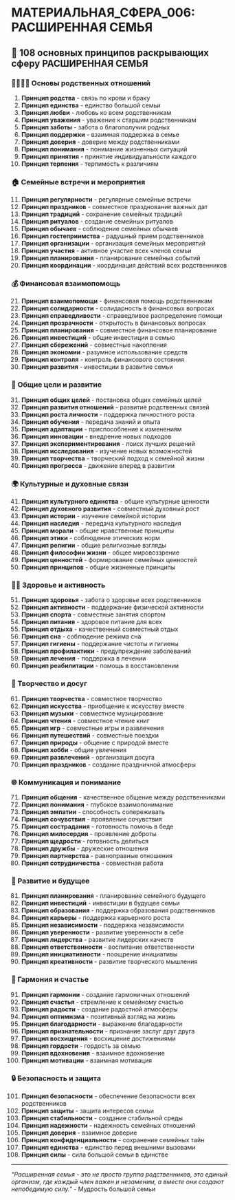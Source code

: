 # МАТЕРИАЛЬНАЯ_СФЕРА_006: РАСШИРЕННАЯ СЕМЬЯ

## 🌟 108 основных принципов раскрывающих сферу РАСШИРЕННАЯ СЕМЬЯ

### 👨‍👩‍👧‍👦 Основы родственных отношений

1. **Принцип родства** - связь по крови и браку
2. **Принцип единства** - единство большой семьи
3. **Принцип любви** - любовь ко всем родственникам
4. **Принцип уважения** - уважение к старшим родственникам
5. **Принцип заботы** - забота о благополучии родных
6. **Принцип поддержки** - взаимная поддержка в семье
7. **Принцип доверия** - доверие между родственниками
8. **Принцип понимания** - понимание жизненных ситуаций
9. **Принцип принятия** - принятие индивидуальности каждого
10. **Принцип терпения** - терпимость к различиям

### 🏠 Семейные встречи и мероприятия

11. **Принцип регулярности** - регулярные семейные встречи
12. **Принцип праздников** - совместное празднование важных дат
13. **Принцип традиций** - сохранение семейных традиций
14. **Принцип ритуалов** - создание семейных ритуалов
15. **Принцип обычаев** - соблюдение семейных обычаев
16. **Принцип гостеприимства** - радушный прием родственников
17. **Принцип организации** - организация семейных мероприятий
18. **Принцип участия** - активное участие всех членов семьи
19. **Принцип планирования** - планирование семейных событий
20. **Принцип координации** - координация действий всех родственников

### 💰 Финансовая взаимопомощь

21. **Принцип взаимопомощи** - финансовая помощь родственникам
22. **Принцип солидарности** - солидарность в финансовых вопросах
23. **Принцип справедливости** - справедливое распределение помощи
24. **Принцип прозрачности** - открытость в финансовых вопросах
25. **Принцип планирования** - совместное финансовое планирование
26. **Принцип инвестиций** - общие инвестиции в семью
27. **Принцип сбережений** - совместные накопления
28. **Принцип экономии** - разумное использование средств
29. **Принцип контроля** - контроль финансового состояния
30. **Принцип развития** - инвестиции в развитие семьи

### 🎯 Общие цели и развитие

31. **Принцип общих целей** - постановка общих семейных целей
32. **Принцип развития отношений** - развитие родственных связей
33. **Принцип роста личности** - поддержка личностного роста
34. **Принцип обучения** - передача знаний и опыта
35. **Принцип адаптации** - приспособление к изменениям
36. **Принцип инновации** - внедрение новых подходов
37. **Принцип экспериментирования** - поиск лучших решений
38. **Принцип исследования** - изучение новых возможностей
39. **Принцип творчества** - творческий подход к семейной жизни
40. **Принцип прогресса** - движение вперед в развитии

### 🌍 Культурные и духовные связи

41. **Принцип культурного единства** - общие культурные ценности
42. **Принцип духовного развития** - совместный духовный рост
43. **Принцип истории** - изучение семейной истории
44. **Принцип наследия** - передача культурного наследия
45. **Принцип морали** - общие нравственные принципы
46. **Принцип этики** - соблюдение этических норм
47. **Принцип религии** - общие религиозные взгляды
48. **Принцип философии жизни** - общее мировоззрение
49. **Принцип ценностей** - формирование семейных ценностей
50. **Принцип принципов** - общие жизненные принципы

### 🏃‍♀️ Здоровье и активность

51. **Принцип здоровья** - забота о здоровье всех родственников
52. **Принцип активности** - поддержание физической активности
53. **Принцип спорта** - совместные занятия спортом
54. **Принцип питания** - здоровое питание для всех
55. **Принцип отдыха** - качественный совместный отдых
56. **Принцип сна** - соблюдение режима сна
57. **Принцип гигиены** - поддержание чистоты и гигиены
58. **Принцип профилактики** - предупреждение заболеваний
59. **Принцип лечения** - поддержка в лечении
60. **Принцип реабилитации** - помощь в восстановлении

### 🎨 Творчество и досуг

61. **Принцип творчества** - совместное творчество
62. **Принцип искусства** - приобщение к искусству вместе
63. **Принцип музыки** - совместное музицирование
64. **Принцип чтения** - совместное чтение книг
65. **Принцип игр** - совместные игры и развлечения
66. **Принцип путешествий** - совместные поездки
67. **Принцип природы** - общение с природой вместе
68. **Принцип хобби** - общие увлечения
69. **Принцип развлечений** - организация досуга
70. **Принцип праздников** - создание праздничной атмосферы

### 🌐 Коммуникация и понимание

71. **Принцип общения** - качественное общение между родственниками
72. **Принцип понимания** - глубокое взаимопонимание
73. **Принцип эмпатии** - способность сопереживать
74. **Принцип сочувствия** - проявление сочувствия
75. **Принцип сострадания** - готовность помочь в беде
76. **Принцип милосердия** - проявление доброты
77. **Принцип щедрости** - готовность делиться
78. **Принцип дружбы** - дружеские отношения
79. **Принцип партнерства** - равноправные отношения
80. **Принцип сотрудничества** - совместная работа

### 🚀 Развитие и будущее

81. **Принцип планирования** - планирование семейного будущего
82. **Принцип инвестиций** - инвестиции в будущее семьи
83. **Принцип образования** - поддержка образования родственников
84. **Принцип карьеры** - поддержка карьерного роста
85. **Принцип независимости** - поддержка независимости
86. **Принцип уверенности** - развитие уверенности в себе
87. **Принцип лидерства** - развитие лидерских качеств
88. **Принцип ответственности** - воспитание ответственности
89. **Принцип инициативности** - поощрение инициативы
90. **Принцип креативности** - развитие творческого мышления

### 🌟 Гармония и счастье

91. **Принцип гармонии** - создание гармоничных отношений
92. **Принцип счастья** - стремление к семейному счастью
93. **Принцип радости** - создание радостной атмосферы
94. **Принцип оптимизма** - позитивный взгляд на жизнь
95. **Принцип благодарности** - выражение благодарности
96. **Принцип признательности** - признание заслуг друг друга
97. **Принцип восхищения** - восхищение достижениями
98. **Принцип гордости** - гордость за семью
99. **Принцип вдохновения** - взаимное вдохновение
100. **Принцип мотивации** - взаимная мотивация

### 🔒 Безопасность и защита

101. **Принцип безопасности** - обеспечение безопасности всех родственников
102. **Принцип защиты** - защита интересов семьи
103. **Принцип стабильности** - создание стабильной среды
104. **Принцип надежности** - надежность семейных отношений
105. **Принцип доверия** - взаимное доверие
106. **Принцип конфиденциальности** - сохранение семейных тайн
107. **Принцип единства** - единство перед внешними вызовами
108. **Принцип силы** - сила большой семьи в единстве

---

*"Расширенная семья - это не просто группа родственников, это единый организм, где каждый член важен и незаменим, а вместе они создают непобедимую силу."* - Мудрость большой семьи

